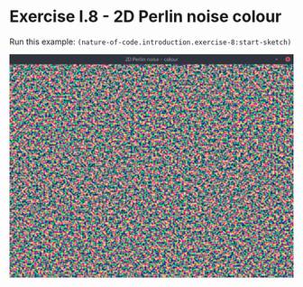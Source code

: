 # Exercise I.8 - 2D Perlin noise colour

Run this example: `(nature-of-code.introduction.exercise-8:start-sketch)`

![Exercise I.8 - 2D Perlin noise colour](/screenshots/Exercise%20I.8%20-%202D%20Perlin%20noise%20colour.gif)
